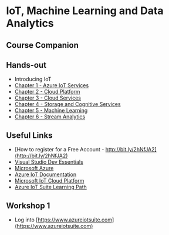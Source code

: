 # IoT, Machine Learning and Data Analytics
## Course Companion

## Hands-out
* Introducing IoT
* [Chapter 1 - Azure IoT Services](slides/m01_azure_iot.pdf)
* [Chapter 2 - Cloud Platform](slides/m02_cloud.pdf)
* [Chapter 3 - Cloud Services](slides/m03_cloud15.pdf)
* [Chapter 4 - Storage and Cognitive Services](slides/m04_storage.pdf)
* [Chapter 5 - Machine Learning](slides/m05_machine_learning.pdf)
* [Chapter 6 - Stream Analytics](slides/m06_stream_analytics.pdf)

## Useful Links
* [How to register for a Free Account - http://bit.ly/2hNfJA2](http://bit.ly/2hNfJA2)
* [Visual Studio Dev Essentials](https://www.visualstudio.com/dev-essentials/)
* [Microsoft Azure](https://azure.com)
* [Azure IoT Documentation](https://docs.microsoft.com/en-us/azure/#pivot=services&panel=iot)
* [Microsoft IoT Cloud Platform](https://www.microsoft.com/en-us/cloud-platform/internet-of-things)
* [Azure IoT Suite Learning Path](https://azure.microsoft.com/en-us/documentation/learning-paths/iot-suite/)

## Workshop 1
* Log into [https://www.azureiotsuite.com](https://www.azureiotsuite.com)